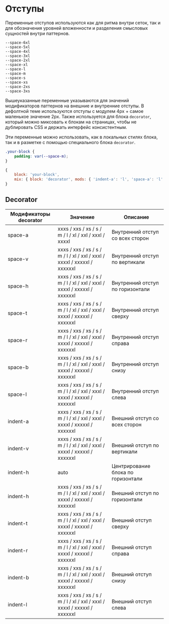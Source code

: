 # Отступы

Переменные отступов используются как для ритма внутри сеток, так и для обозначения уровней вложенности и разделения смысловых сущностей внутри паттернов.

<div class="tpl-grid tpl-grid_s-ratio_1-1-1 tpl-grid_m-ratio_1-1-1-1 tpl-grid_row-gap_third decorator decorator_indent-b_xxxxl" style="padding-top: 0px; grid-row-gap: var(--col-gap-third);">
    <div class="space">
        <div class="space__image">
            <div class="space-image space-image_size_xxxxxxl"></div>
        </div>
        <code>--space-6xl</code>
    </div>
    <div class="space">
        <div class="space__image">
            <div class="space-image space-image_size_xxxxxl"></div>
        </div>
        <code>--space-5xl</code>
    </div>
    <div class="space">
        <div class="space__image">
            <div class="space-image space-image_size_xxxxl"></div>
        </div>
        <code>--space-4xl</code>
    </div>
    <div class="space">
        <div class="space__image">
            <div class="space-image space-image_size_xxxl"></div>
        </div>
        <code>--space-3xl</code>
    </div>
    <div class="space">
        <div class="space__image">
            <div class="space-image space-image_size_xxl"></div>
        </div>
        <code>--space-2xl</code>
    </div>
    <div class="space">
        <div class="space__image">
            <div class="space-image space-image_size_xl"></div>
        </div>
        <code>--space-xl</code>
    </div>
    <div class="space">
        <div class="space__image">
            <div class="space-image space-image_size_l"></div>
        </div>
        <code>--space-l</code>
    </div>
    <div class="space">
        <div class="space__image">
            <div class="space-image space-image_size_m"></div>
        </div>
        <code>--space-m</code>
    </div>
    <div class="space">
        <div class="space__image">
            <div class="space-image space-image_size_s"></div>
        </div>
        <code>--space-s</code>
    </div>
    <div class="space">
        <div class="space__image">
            <div class="space-image space-image_size_xs"></div>
        </div>
        <code>--space-xs</code>
    </div>
    <div class="space">
        <div class="space__image">
            <div class="space-image space-image_size_xxs"></div>
        </div>
        <code>--space-2xs</code>
    </div>
    <div class="space">
        <div class="space__image">
            <div class="space-image space-image_size_xxxs"></div>
        </div>
        <code>--space-3xs</code>
    </div>
</div>

Вышеуказанные переменные указываются для значений модификаторов паттернов на внешние и внутренние отступы. В дефолтной теме используются отступы с модулем 4px + самое маленькое значение 2px.
Также используется для блока `decorator`, который можно миксовать к блокам на страницах, чтобы не дублировать CSS и держать интерфейс консистентным.

Эти переменные можно использовать, как в локальных стилях блока, так и в разметке с помощью специального блока `decorator`.

```css
.your-block {
    padding: var(--space-m);
}
```
```js
{
    block: 'your-block',
    mix: { block: 'decorator', mods: { 'indent-a': 'l', 'space-a': 'l' } }
}
```
## Decorator

Модификаторы decorator | Значение                                                                 | Описание
---------------------- | ------------------------------------------------------------------------ | ----------------
space-a                | xxxs / xxs / xs / s / m / l / xl / xxl / xxxl / xxxxl                    | Внутренний отступ со всех сторон
space-v                | xxxs / xxs / xs / s / m / l / xl / xxl / xxxl / xxxxl / xxxxxl / xxxxxxl | Внутренний отступ по вертикали
space-h                | xxxs / xxs / xs / s / m / l / xl / xxl / xxxl / xxxxl / xxxxxl / xxxxxxl | Внутренний отступ по горизонтали
space-t                | xxxs / xxs / xs / s / m / l / xl / xxl / xxxl / xxxxl / xxxxxl / xxxxxxl | Внутренний отступ сверху
space-r                | xxxs / xxs / xs / s / m / l / xl / xxl / xxxl / xxxxl / xxxxxl / xxxxxxl | Внутренний отступ справа
space-b                | xxxs / xxs / xs / s / m / l / xl / xxl / xxxl / xxxxl / xxxxxl / xxxxxxl | Внутренний отступ снизу
space-l                | xxxs / xxs / xs / s / m / l / xl / xxl / xxxl / xxxxl / xxxxxl / xxxxxxl | Внутренний отступ слева
indent-a               | xxxs / xxs / xs / s / m / l / xl / xxl / xxxl / xxxxl / xxxxxl / xxxxxxl | Внешний отступ со всех сторон
indent-v               | xxxs / xxs / xs / s / m / l / xl / xxl / xxxl / xxxxl / xxxxxl / xxxxxxl | Внешний отступ по вертикали
indent-h               | auto                                                                     | Центрирование блока по горизонтали
indent-h               | xxxs / xxs / xs / s / m / l / xl / xxl / xxxl / xxxxl / xxxxxl / xxxxxxl | Внешний отступ по горизонтали
indent-t               | xxxs / xxs / xs / s / m / l / xl / xxl / xxxl / xxxxl / xxxxxl / xxxxxxl | Внешний отступ сверху
indent-r               | xxxs / xxs / xs / s / m / l / xl / xxl / xxxl / xxxxl / xxxxxl / xxxxxxl | Внешний отступ справа
indent-b               | xxxs / xxs / xs / s / m / l / xl / xxl / xxxl / xxxxl / xxxxxl / xxxxxxl | Внешний отступ снизу
indent-l               | xxxs / xxs / xs / s / m / l / xl / xxl / xxxl / xxxxl / xxxxxl / xxxxxxl | Внешний отступ слева
